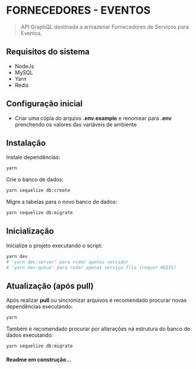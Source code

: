 # FORNECEDORES - EVENTOS
> API GraphQL destinada a armazenar Fornecedores de Serviços para Eventos.

## Requisitos do sistema

* NodeJs
* MySQL
* Yarn
* Redis

## Configuração inicial
* Criar uma cópia do arquivo __.env.example__ e renomear para __.env__ prenchendo os valores das variáveis de ambiente

## Instalação
Instale dependências:
```sh
yarn
```
Crie o banco de dados:
```sh
yarn sequelize db:create
```
Migre a tabelas para o novo banco de dados:
```sh
yarn sequelize db:migrate
```

## Inicialização
Inicialize o projeto executando o script:
```sh
yarn dev
# 'yarn dev:server' para rodar apenas servidor
# 'yarn dev:queue' para rodar apenas serviço fila (requer REDIS) 
```


## Atualização (após __pull__)
Após realizar __pull__ ou sincronizar arquivos é recomendado procurar novas dependências executando:
```sh
yarn
```
Também é recomendado procurar por alterações na estrutura do banco de dados executando:
```sh
yarn sequelize db:migrate
```

#### Readme em construção...